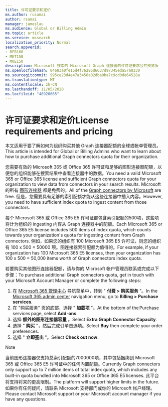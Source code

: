 ```yaml
---
title: 许可证要求和定价
ms.author: rusamai
author: rsamai
manager: jameslau
ms.audience: Global or Billing Admin
ms.topic: article
ms.service: mssearch
localization_priority: Normal
search.appverid:
- BFB160
- MET150
- MOE150
description: Microsoft 搜索的 Microsoft Graph 连接器的许可证要求公共预览版
ms.openlocfilehash: 04683a0fe15d4f76286d6637d97345eda57a0330
ms.sourcegitcommit: 995ce23d4e47a3456a02dba0ba7c9cd0de64528a
ms.translationtype: MT
ms.contentlocale: zh-CN
ms.lasthandoff: 11/05/2020
ms.locfileid: "48920665"
---
```

# <a name="license-requirements-and-pricing"></a><span data-ttu-id="5d7de-103">许可证要求和定价</span><span class="sxs-lookup"><span data-stu-id="5d7de-103">License requirements and pricing</span></span>

<span data-ttu-id="5d7de-104">本文适用于要了解如何为组织购买其他 Graph 连接器配额的全球或帐单管理员。</span><span class="sxs-lookup"><span data-stu-id="5d7de-104">This article is intended for Global or Billing Admins who want to learn about how to purchase additional Graph connectors quota for their organization.</span></span>

<span data-ttu-id="5d7de-105">您需要有效的 Microsoft 365 或 Office 365 许可证和足够的图形连接器配额，以便您的组织能够在搜索结果中查看连接器中的数据。</span><span class="sxs-lookup"><span data-stu-id="5d7de-105">You need a valid Microsoft 365 or Office 365 license and sufficient Graph connectors quota for your organization to view data from connectors in your search results.</span></span> <span data-ttu-id="5d7de-106">Microsoft 的所有 [图形连接器](configure-connector.md) 都是免费的。</span><span class="sxs-lookup"><span data-stu-id="5d7de-106">All of the [Graph connectors by Microsoft](configure-connector.md) are free.</span></span> <span data-ttu-id="5d7de-107">但是，您需要具有足够的索引配额才能从这些连接器中插入内容。</span><span class="sxs-lookup"><span data-stu-id="5d7de-107">However, you need to have sufficient index quota to ingest content from those connectors.</span></span>

<span data-ttu-id="5d7de-108">每个 Microsoft 365 或 Office 365 E5 许可证都包含索引配额的500项，这些项将计为组织的 ingesting 内容从 Graph 连接器中的配额。</span><span class="sxs-lookup"><span data-stu-id="5d7de-108">Each Microsoft 365 or Office 365 E5 license includes 500 items of index quota, which counts towards your organization's quota for ingesting content from Graph connectors.</span></span> <span data-ttu-id="5d7de-109">例如，如果您的组织有 100 Microsoft 365 E5 许可证，则您的组织有 100 x 500 = 50000 项。图连接器索引配额为值得的。</span><span class="sxs-lookup"><span data-stu-id="5d7de-109">For example, if your organization has 100 Microsoft 365 E5 licenses, then your organization has 100 x 500 = 50,000 items worth of Graph connectors index quota.</span></span>

<span data-ttu-id="5d7de-110">若要购买其他图形连接器配额，请与你的 Microsoft 帐户管理员联系或完成以下步骤：</span><span class="sxs-lookup"><span data-stu-id="5d7de-110">To purchase additional Graph connectors quota, get in touch with your Microsoft Account Manager or complete the following steps:</span></span>

1. <span data-ttu-id="5d7de-111">在 [Microsoft 365 管理中心](https://admin.microsoft.com) 导航菜单中，转到 " **付费 > 购买服务** "。</span><span class="sxs-lookup"><span data-stu-id="5d7de-111">In the [Microsoft 365 admin center](https://admin.microsoft.com) navigation menu, go to **Billing > Purchase services**.</span></span>
2. <span data-ttu-id="5d7de-112">在 "购买服务" 页的底部，选择 " **加载项** "。</span><span class="sxs-lookup"><span data-stu-id="5d7de-112">At the bottom of the Purchase services page, select **Add-ons**.</span></span>
3. <span data-ttu-id="5d7de-113">选择 **额外的图形连接器容量** 。</span><span class="sxs-lookup"><span data-stu-id="5d7de-113">Select **Extra Graph Connector Capacity**.</span></span>
4. <span data-ttu-id="5d7de-114">选择 " **购买** "，然后完成订单首选项。</span><span class="sxs-lookup"><span data-stu-id="5d7de-114">Select **Buy** then complete your order preferences.</span></span>
5. <span data-ttu-id="5d7de-115">选择 " **立即签出** "。</span><span class="sxs-lookup"><span data-stu-id="5d7de-115">Select **Check out now**.</span></span>

>[!NOTE]
><span data-ttu-id="5d7de-116">当前图形连接器仅支持总索引配额的7000000项，其中包括捆绑到 Microsoft 365 或 Office 365 E5 许可证中的任何内置配额。</span><span class="sxs-lookup"><span data-stu-id="5d7de-116">Currently Graph connectors only support up to 7 million items of total index quota, which includes any built-in quota bundled into Microsoft 365 or Office 365 E5 licenses.</span></span> <span data-ttu-id="5d7de-117">此平台将支持将来的更高限制。</span><span class="sxs-lookup"><span data-stu-id="5d7de-117">The platform will support higher limits in the future.</span></span> <span data-ttu-id="5d7de-118">如果你有任何疑问，请联系 Microsoft 支持部门或你的 Microsoft 帐户经理。</span><span class="sxs-lookup"><span data-stu-id="5d7de-118">Please contact Microsoft support or your Microsoft account manager if you have any questions.</span></span>
